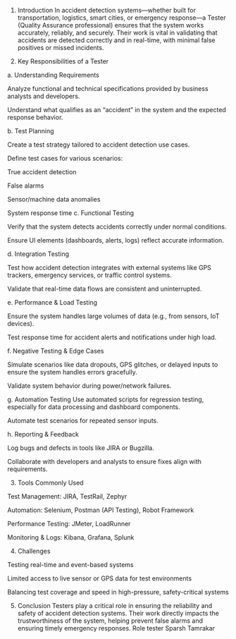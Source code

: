 1. Introduction
In accident detection systems—whether built for transportation, logistics, smart cities, or emergency response—a Tester (Quality Assurance professional) ensures that the system works accurately, reliably, and securely. Their work is vital in validating that accidents are detected correctly and in real-time, with minimal false positives or missed incidents.

2. Key Responsibilities of a Tester

a. Understanding Requirements

Analyze functional and technical specifications provided by business analysts and developers.

Understand what qualifies as an “accident” in the system and the expected response behavior.


b. Test Planning

Create a test strategy tailored to accident detection use cases.

Define test cases for various scenarios:

True accident detection

False alarms

Sensor/machine data anomalies

System response time
c. Functional Testing

Verify that the system detects accidents correctly under normal conditions.

Ensure UI elements (dashboards, alerts, logs) reflect accurate information.


d. Integration Testing

Test how accident detection integrates with external systems like GPS trackers, emergency services, or traffic control systems.

Validate that real-time data flows are consistent and uninterrupted.


e. Performance & Load Testing

Ensure the system handles large volumes of data (e.g., from sensors, IoT devices).

Test response time for accident alerts and notifications under high load.


f. Negative Testing & Edge Cases

Simulate scenarios like data dropouts, GPS glitches, or delayed inputs to ensure the system handles errors gracefully.

Validate system behavior during power/network failures.


g. Automation Testing
Use automated scripts for regression testing, especially for data processing and dashboard components.

Automate test scenarios for repeated sensor inputs.


h. Reporting & Feedback

Log bugs and defects in tools like JIRA or Bugzilla.

Collaborate with developers and analysts to ensure fixes align with requirements.


3. Tools Commonly Used

Test Management: JIRA, TestRail, Zephyr

Automation: Selenium, Postman (API Testing), Robot Framework

Performance Testing: JMeter, LoadRunner

Monitoring & Logs: Kibana, Grafana, Splunk


4. Challenges

Testing real-time and event-based systems

Limited access to live sensor or GPS data for test environments

Balancing test coverage and speed in high-pressure, safety-critical systems

5. Conclusion
Testers play a critical role in ensuring the reliability and safety of accident detection systems. Their work directly impacts the trustworthiness of the system, helping prevent false alarms and ensuring timely emergency responses. 
Role tester Sparsh Tamrakar